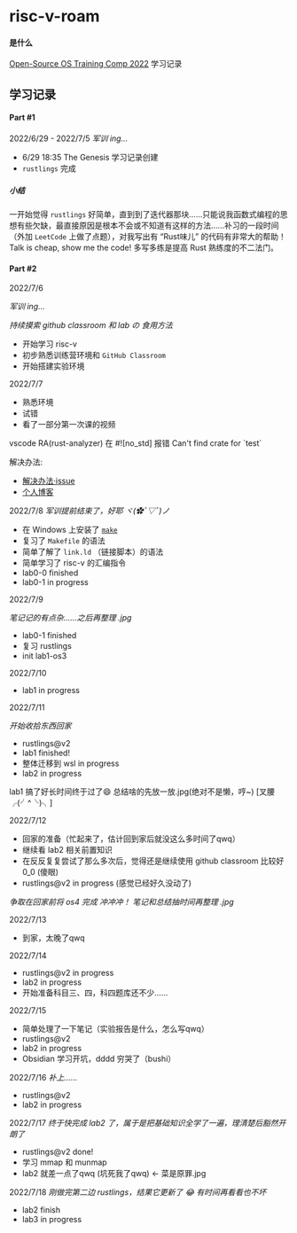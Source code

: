 # risc-v-roam

#### 是什么
[Open-Source OS Training Comp 2022](https://github.com/LearningOS/rust-based-os-comp2022) 学习记录

## 学习记录

#### Part #1
2022/6/29 - 2022/7/5 
*军训 ing...*
- 6/29 18:35 The Genesis 学习记录创建
- `rustlings` 完成

##### 小结
一开始觉得 `rustlings` 好简单，直到到了迭代器那块……只能说我函数式编程的思想有些欠缺，最直接原因是根本不会或不知道有这样的方法……补习的一段时间（外加 `LeetCode` 上做了点题），对我写出有 “Rust味儿” 的代码有非常大的帮助！
Talk is cheap, show me the code! 多写多练是提高 Rust 熟练度的不二法门。


#### Part #2
2022/7/6

*军训 ing...*

*持续摸索 github classroom 和 lab の 食用方法*

- 开始学习 risc-v
- 初步熟悉训练营环境和 `GitHub Classroom` 
- 开始搭建实验环境

2022/7/7

- 熟悉环境
- 试错
- 看了一部分第一次课的视频

vscode RA(rust-analyzer) 在 \#\![no_std] 报错 Can't find crate for \`test\`

解决办法:
- [解决办法·issue](https://github.com/rust-lang/rust-analyzer/issues/10716)
- [个人博客](https://www.cnblogs.com/slime04/p/16456463.html)

2022/7/8
*军训提前结束了，好耶 ヾ(✿ﾟ▽ﾟ)ノ*

- 在 Windows 上安装了 [`make`](https://www.technewstoday.com/install-and-use-make-in-windows/)
- 复习了 `Makefile` 的语法
- 简单了解了 `link.ld` （链接脚本）的语法
- 简单学习了 risc-v 的汇编指令
- lab0-0 finished
- lab0-1 in progress

2022/7/9

*笔记记的有点杂……之后再整理 .jpg*

- lab0-1 finished
- 复习 rustlings
- init lab1-os3

2022/7/10

- lab1 in progress

2022/7/11

*开始收拾东西回家*

- rustlings@v2
- lab1 finished!
- 整体迁移到 wsl in progress
- lab2 in progress

lab1 搞了好长时间终于过了:smile:
总结啥的先放一放.jpg(绝对不是懒，哼~)
[叉腰╭(╯^╰)╮]

2022/7/12

- 回家的准备（忙起来了，估计回到家后就没这么多时间了qwq）
- 继续看 lab2 相关前置知识
- 在反反复复尝试了那么多次后，觉得还是继续使用 github classroom 比较好 0_0 (傻眼)
- rustlings@v2 in progress (感觉已经好久没动了)

*争取在回家前将 os4 完成 冲冲冲！*
*笔记和总结抽时间再整理 .jpg*

2022/7/13

- 到家，太晚了qwq

2022/7/14

- rustlings@v2 in progress 
- lab2 in progress
- 开始准备科目三、四，科四题库还不少……

2022/7/15

- 简单处理了一下笔记（实验报告是什么，怎么写qwq）
- rustlings@v2
- lab2 in progress
- Obsidian 学习开坑，dddd 穷哭了（bushi）

2022/7/16
*补上……*

- rustlings@v2
- lab2 in progress

2022/7/17
*终于快完成 lab2 了，属于是把基础知识全学了一遍，理清楚后豁然开朗了*

- rustlings@v2 done!
- 学习 mmap 和 munmap
- lab2 就差一点了qwq (坑死我了qwq) <- 菜是原罪.jpg

2022/7/18
*刚做完第二边 rustlings，结果它更新了 :joy: 有时间再看看也不坏*

- lab2 finish
- lab3 in progress
